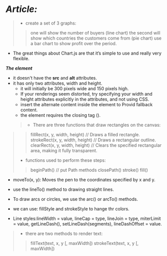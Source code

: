 # _Article:_
>- create a set of 3 graphs:
>> one will show the number of buyers (line chart)
>> the second will show which countries the customers come from (pie chart)
>> use a bar chart to show profit over the period.
* The great things about Chart.js are that it’s simple to use and really very flexible.

 ***The <canvas> element***
- it doesn't have the **src** and **alt** attributes.
- it has only two attributes, width and height. 
  - it will initially be 300 pixels wide and 150 pixels high.
  - If your renderings seem distorted, try specifying your width and height attributes explicitly in the <canvas> attributes, and not using CSS.
  * insert the alternate content inside the <canvas> element to Provid fallback content.
  * the <canvas> element requires the closing tag (</canvas>).
   >- There are three functions that draw rectangles on the canvas:
>> fillRect(x, y, width, height) // Draws a filled rectangle.
>> strokeRect(x, y, width, height) // Draws a rectangular outline.
>> clearRect(x, y, width, height) // Clears the specified rectangular area, making it fully transparent.
>- functions used to perform these steps:
  >> beginPath() // put Path methods
  >> closePath()
  >> stroke()
  >> fill()
  - moveTo(x, y): Moves the pen to the coordinates specified by x and y.
  * use the lineTo() method to drawing straight lines.
  - To draw arcs or circles, we use the arc() or arcTo() methods.
  * we can use: fillStyle and strokeStyle to hange thr colors.
  + Line styles:lineWidth = value, lineCap = type, lineJoin = type, miterLimit = value, getLineDash(), setLineDash(segments),         lineDashOffset = value.
  >- there are two methods to render text:
  >> fillText(text, x, y [, maxWidth])
  >> strokeText(text, x, y [, maxWidth])
  
  
  
  
  
  
  
  
  
